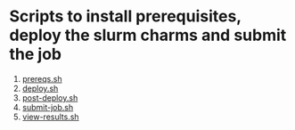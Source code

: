 # Scripts to install prerequisites, deploy the slurm charms and submit the job

1) [prereqs.sh](prereqs.sh)
2) [deploy.sh](deploy.sh)
3) [post-deploy.sh](post-deploy.sh)
4) [submit-job.sh](submit-job.py)
5) [view-results.sh](view-results.sh)
